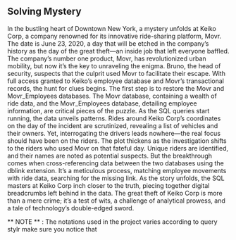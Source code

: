 Solving Mystery
--
In the bustling heart of Downtown New York, a mystery unfolds at Keiko Corp, a company renowned for its innovative ride-sharing platform, Movr. The date is June 23, 2020, a day that will be etched in the company’s history as the day of the great theft—an inside job that left everyone baffled. The company’s number one product, Movr, has revolutionized urban mobility, but now it’s the key to unraveling the enigma. Bruno, the head of security, suspects that the culprit used Movr to facilitate their escape. With full access granted to Keiko’s employee database and Movr’s transactional records, the hunt for clues begins. The first step is to restore the Movr and Movr_Employees databases. The Movr database, containing a wealth of ride data, and the Movr_Employees database, detailing employee information, are critical pieces of the puzzle. As the SQL queries start running, the data unveils patterns. Rides around Keiko Corp’s coordinates on the day of the incident are scrutinized, revealing a list of vehicles and their owners. Yet, interrogating the drivers leads nowhere—the real focus should have been on the riders. The plot thickens as the investigation shifts to the riders who used Movr on that fateful day. Unique riders are identified, and their names are noted as potential suspects. But the breakthrough comes when cross-referencing data between the two databases using the dblink extension. It’s a meticulous process, matching employee movements with ride data, searching for the missing link. As the story unfolds, the SQL masters at Keiko Corp inch closer to the truth, piecing together digital breadcrumbs left behind in the data. The great theft of Keiko Corp is more than a mere crime; it’s a test of wits, a challenge of analytical prowess, and a tale of technology’s double-edged sword.

** NOTE ** :
 The notations used in the project varies according to query stylr make sure you notice that
